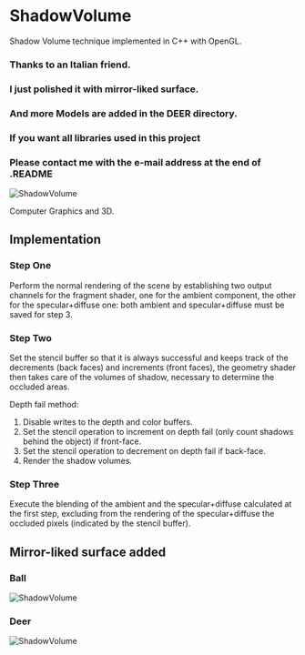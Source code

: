# ShadowVolume
Shadow Volume technique implemented in C++ with OpenGL.

### Thanks to an Italian friend.
### I just polished it with mirror-liked surface.
### And more Models are added in the DEER directory.
### If you want all libraries used in this project
### Please contact me with the e-mail address at the end of .README
![ShadowVolume](https://image.ibb.co/maYiqH/Screenshot_2018_03_19_12_08_19.png)

Computer Graphics and 3D.

## Implementation
### Step One
Perform the normal rendering of the scene by establishing two output channels for the fragment shader, one for the ambient component, the other for the specular+diffuse one: both ambient and specular+diffuse must be saved for step 3.
### Step Two
Set the stencil buffer so that it is always successful and keeps track of the decrements (back faces) and increments (front faces), the geometry shader then takes care of the volumes of shadow, necessary to determine the occluded areas.

Depth fail method:
1. Disable writes to the depth and color buffers.
2. Set the stencil operation to increment on depth fail (only count shadows behind the object) if front-face.
3. Set the stencil operation to decrement on depth fail if back-face.
4. Render the shadow volumes.

### Step Three
Execute the blending of the ambient and the specular+diffuse calculated at the first step, excluding from the rendering of the specular+diffuse the occluded pixels (indicated by the stencil buffer).

## Mirror-liked surface added
### Ball
![ShadowVolume](http://47.110.134.247/OpenGL/ball1.png)
### Deer
![ShadowVolume](http://47.110.134.247/OpenGL/deer2.png)

